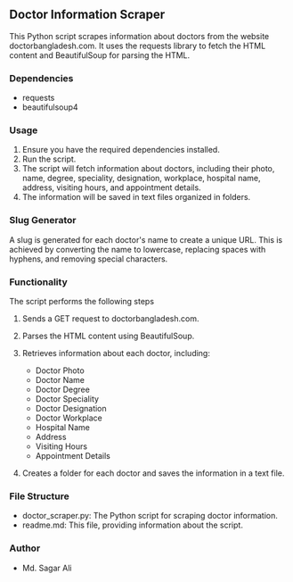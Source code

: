 ## Doctor Information Scraper
This Python script scrapes information about doctors from the website doctorbangladesh.com. It uses the requests library to fetch the HTML content and BeautifulSoup for parsing the HTML.

### Dependencies

- requests
- beautifulsoup4

### Usage

1. Ensure you have the required dependencies installed.
2. Run the script.
3. The script will fetch information about doctors, including their photo, name, degree, speciality, designation, workplace, hospital name, address, visiting hours, and appointment details.
4. The information will be saved in text files organized in folders.

### Slug Generator

A slug is generated for each doctor's name to create a unique URL. This is achieved by converting the name to lowercase, replacing spaces with hyphens, and removing special characters.

### Functionality
The script performs the following steps

1. Sends a GET request to doctorbangladesh.com.
2. Parses the HTML content using BeautifulSoup.
3. Retrieves information about each doctor, including:

   - Doctor Photo
   - Doctor Name
   - Doctor Degree
   - Doctor Speciality
   - Doctor Designation
   - Doctor Workplace
   - Hospital Name
   - Address
   - Visiting Hours
   - Appointment Details
4. Creates a folder for each doctor and saves the information in a text file.

### File Structure

- doctor_scraper.py: The Python script for scraping doctor information.
- readme.md: This file, providing information about the script.

### Author
- Md. Sagar Ali


